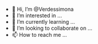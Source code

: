 - 👋 Hi, I’m @Verdessimona
- 👀 I’m interested in ...
- 🌱 I’m currently learning ...
- 💞️ I’m looking to collaborate on ...
- 📫 How to reach me ...

<!---
Verdessimona/Verdessimona is a ✨ special ✨ repository because its `README.md` (this file) appears on your GitHub profile.
You can click the Preview link to take a look at your changes.
--->
